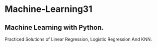 # Machine-Learning31
Machine Learning with Python.
----------------------------
Practiced Solutions of Linear Regression, Logistic Regression And KNN.
